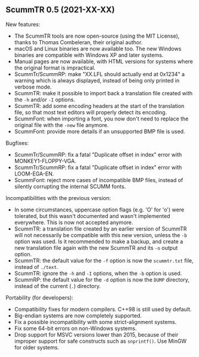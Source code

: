 ## ScummTR 0.5 (2021-XX-XX)

New features:

- The ScummTR tools are now open-source (using the MIT License), thanks to Thomas Combeleran, their original author.
- macOS and Linux binaries are now available too. The new Windows binaries are compatible with Windows XP and later systems.
- Manual pages are now available, with HTML versions for systems where the original format is impractical.
- ScummTr/ScummRP: make "XX.LFL should actually end at 0x1234" a warning which is always displayed, instead of being only printed in verbose mode.
- ScummTR: make it possible to import back a translation file created with the `-h` and/or `-I` options.
- ScummTR: add some encoding headers at the start of the translation file, so that most text editors will properly detect its encoding.
- ScummFont: when importing a font, you now don't need to replace the original file with the `-new` file anymore.
- ScummFont: provide more details if an unsupported BMP file is used.

Bugfixes:

- ScummTr/ScummRP: fix a fatal "Duplicate offset in index" error with MONKEY1-FLOPPY-VGA.
- ScummTr/ScummRP: fix a fatal "Duplicate offset in index" error with LOOM-EGA-EN.
- ScummFont: reject more cases of incompatible BMP files, instead of silently corrupting the internal SCUMM fonts.

Incompatibilities with the previous version:

- In some circumstances, uppercase option flags (e.g. 'O' for 'o') were tolerated, but this wasn't documented and wasn't implemented everywhere. This is now not accepted anymore.
- ScummTR: a translation file created by an earlier version of ScummTR will not necessarily be compatible with this new version, unless the `-b` option was used. Is it recommended to make a backup, and create a new translation file again with the new ScummTR and its `-o` output option.
- ScummTR: the default value for the `-f` option is now the `scummtr.txt` file, instead of `./text`.
- ScummTR: ignore the `-h` and `-I` options, when the `-b` option is used.
- ScummRP: the default value for the `-d` option is now the `DUMP` directory, instead of the current (`.`) directory.

Portability (for developers):

- Compatibility fixes for modern compilers. C++98 is still used by default.
- Big-endian systems are now completely supported.
- Fix a possible incompatibility with some strict-alignment systems.
- Fix some 64-bit errors on non-Windows systems.
- Drop support for MSVC versions lower than 2015, because of their improper support for safe constructs such as `snprintf()`. Use MinGW for older systems.
